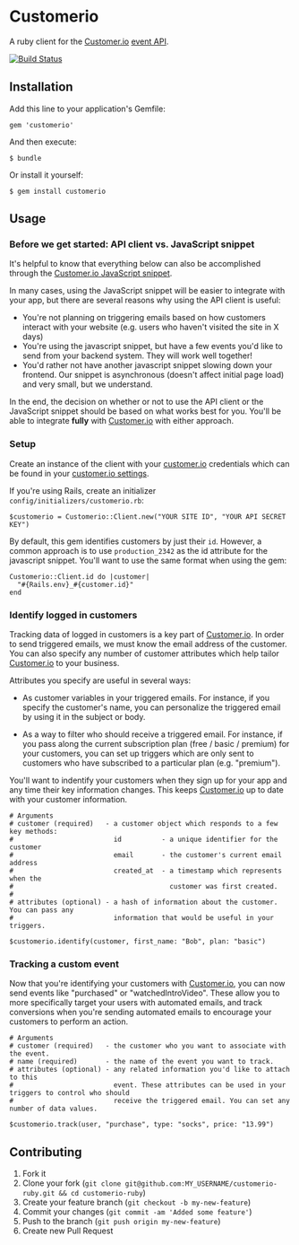 # Customerio

A ruby client for the [Customer.io](http://customer.io) [event API](https://app.customer.io/api/docs/index.html).

[![Build Status](https://secure.travis-ci.org/customerio/customerio-ruby.png?branch=master)](http://travis-ci.org/customerio/customerio-ruby)

## Installation

Add this line to your application's Gemfile:

    gem 'customerio'

And then execute:

    $ bundle

Or install it yourself:

    $ gem install customerio

## Usage

### Before we get started: API client vs. JavaScript snippet

It's helpful to know that everything below can also be accomplished
through the [Customer.io JavaScript snippet](http://customer.io/docs/basic-integration.html).

In many cases, using the JavaScript snippet will be easier to integrate with
your app, but there are several reasons why using the API client is useful:

* You're not planning on triggering emails based on how customers interact with
  your website (e.g. users who haven't visited the site in X days)
* You're using the javascript snippet, but have a few events you'd like to
  send from your backend system.  They will work well together!
* You'd rather not have another javascript snippet slowing down your frontend.
  Our snippet is asynchronous (doesn't affect initial page load) and very small, but we understand.

In the end, the decision on whether or not to use the API client or
the JavaScript snippet should be based on what works best for you.
You'll be able to integrate **fully** with [Customer.io](http://customer.io) with either approach.

### Setup

Create an instance of the client with your [customer.io](http://customer.io) credentials
which can be found in your [customer.io settings](https://app.customer.io/settings).

If you're using Rails, create an initializer `config/initializers/customerio.rb`:

    $customerio = Customerio::Client.new("YOUR SITE ID", "YOUR API SECRET KEY")

By default, this gem identifies customers by just their `id`. However, a common approach is to use `production_2342` as the id attribute for the javascript snippet. You'll want to use the same format when using the gem:

    Customerio::Client.id do |customer|
      "#{Rails.env}_#{customer.id}"
    end

### Identify logged in customers

Tracking data of logged in customers is a key part of [Customer.io](http://customer.io). In order to
send triggered emails, we must know the email address of the customer.  You can
also specify any number of customer attributes which help tailor [Customer.io](http://customer.io) to your
business.

Attributes you specify are useful in several ways:

* As customer variables in your triggered emails.  For instance, if you specify
the customer's name, you can personalize the triggered email by using it in the
subject or body.

* As a way to filter who should receive a triggered email.  For instance,
if you pass along the current subscription plan (free / basic / premium) for your customers, you can
set up triggers which are only sent to customers who have subscribed to a
particular plan (e.g. "premium").

You'll want to indentify your customers when they sign up for your app and any time their
key information changes. This keeps [Customer.io](http://customer.io) up to date with your customer information.

    # Arguments
    # customer (required)   - a customer object which responds to a few key methods:
    #                         id          - a unique identifier for the customer
    #                         email       - the customer's current email address
    #                         created_at  - a timestamp which represents when the
    #                                       customer was first created.
    #
    # attributes (optional) - a hash of information about the customer. You can pass any
    #                         information that would be useful in your triggers.

    $customerio.identify(customer, first_name: "Bob", plan: "basic")


### Tracking a custom event

Now that you're identifying your customers with [Customer.io](http://customer.io), you can now send events like
"purchased" or "watchedIntroVideo".  These allow you to more specifically target your users
with automated emails, and track conversions when you're sending automated emails to
encourage your customers to perform an action.

    # Arguments
    # customer (required)   - the customer who you want to associate with the event.
    # name (required)       - the name of the event you want to track.
    # attributes (optional) - any related information you'd like to attach to this
    #                         event. These attributes can be used in your triggers to control who should
    #                         receive the triggered email. You can set any number of data values.

    $customerio.track(user, "purchase", type: "socks", price: "13.99")

## Contributing

1. Fork it
2. Clone your fork (`git clone git@github.com:MY_USERNAME/customerio-ruby.git && cd customerio-ruby`)
3. Create your feature branch (`git checkout -b my-new-feature`)
4. Commit your changes (`git commit -am 'Added some feature'`)
5. Push to the branch (`git push origin my-new-feature`)
6. Create new Pull Request
